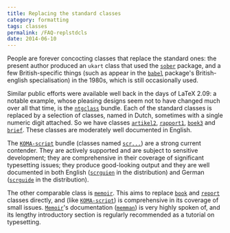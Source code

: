 ```yaml
---
title: Replacing the standard classes
category: formatting
tags: classes
permalink: /FAQ-replstdcls
date: 2014-06-10
---
```


People are forever concocting classes that replace the standard ones:
the present author produced an `ukart` class that used the
[`sober`](https://ctan.org/pkg/sober) package, and a few British-specific things (such as
appear in the [`babel`](https://ctan.org/pkg/babel) package's British-english
specialisation) in the 1980s, which is still occasionally used.

Similar public efforts were available well back in the days of
LaTeX 2.09: a notable example, whose pleasing designs seem not to have
changed much over all that time, is the [`ntgclass`](https://ctan.org/pkg/ntgclass) bundle.
Each of the standard classes is replaced by a selection of classes,
named in Dutch, sometimes with a single numeric digit attached.  So we
have classes [`artikel2`](https://ctan.org/pkg/ntgclass), [`rapport1`](https://ctan.org/pkg/ntgclass), [`boek3`](https://ctan.org/pkg/ntgclass) and
[`brief`](https://ctan.org/pkg/ntgclass).  These classes are moderately well documented in
English.

The [`KOMA-script`](https://ctan.org/pkg/koma-script) bundle (classes named [`scr...`](https://ctan.org/pkg/scrartcl)) are a
strong current contender.  They are actively supported and are subject
to sensitive development; they are comprehensive in their coverage of
significant typesetting issues; they produce good-looking output and
they are well documented in both English ([`scrguien`](https://ctan.org/pkg/koma-script) in the
distribution) and German ([`scrguide`](https://ctan.org/pkg/koma-script) in the distribution).

The other comparable class is [`memoir`](https://ctan.org/pkg/memoir).  This aims to replace
[`book`](https://ctan.org/pkg/book) and [`report`](https://ctan.org/pkg/report) classes directly, and (like
[`KOMA-script`](https://ctan.org/pkg/koma-script)) is comprehensive in its coverage of small issues.
[`Memoir`](https://ctan.org/pkg/memoir)'s documentation ([`memman`](https://ctan.org/pkg/memoir)) is very highly
spoken of, and its lengthy introductory section is regularly
recommended as a tutorial on typesetting.

